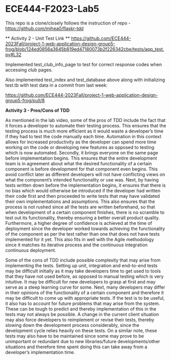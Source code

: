 # ECE444-F2023-Lab5

This repo is a clone/closely follows the instruction of repo - https://github.com/mjhea0/flaskr-tdd

** Activity 2 - Unit Test Link **
https://github.com/ECE444-2023Fall/project-1-web-application-design-group5-frog/blob/124ed0856a3645b819ed47180073b2f226342cbe/tests/app_test.py#L32

Implemented test_club_info_page to test for correct response codes when accessing club pages.

Also implemented test_index and test_database above along with initializing test.tb with test data in a commit from last week:

https://github.com/ECE444-2023Fall/project-1-web-application-design-group5-frog/pull/8

**Activity 3 - Pros/Cons of TDD**

As mentioned in the lab video, some of the pros of TDD include the fact that it forces a developer to automate their testing process. This ensures that the testing process is much more efficient as it would waste a developer’s time if they had to test the code manually each time. Automation in this context allows for increased productivity as the developer can spend more time working on the code or developing new features as opposed to testing which is now automated. Secondly, it brings everyone on the same page before implementation begins. This ensures that the entire development team is in agreement about what the desired functionality of a certain component is before development for that component even begins. This avoid conflict later as different developers will not have conflicting views on what the component’s intended functionality or use was. Next, by having tests written down before the implementation begins, it ensures that there is no bias which would otherwise be introduced if the developer had written their code first and then proceeded to write tests that may have validated their own implementations and assumptions. This also ensures that the process is not rushed since all the tests are written beforehand, so that when development of a certain component finishes, there is no scramble to test out its functionality, thereby ensuring a better overall product quality.  Furthermore, a higher degree of confidence is achieved at the time of deployment since the developer worked towards achieving the functionality of the component as per the test rather than one that does not have tests implemented for it yet. This also fits in well with the Agile methodology since it matches its iterative process and the continuous integration continuous deployment.

Some of the cons of TDD include possible complexity that may arise from implementing the tests. Setting up unit, integration and end-to-end tests may be difficult initially as it may take developers time to get used to tools that they have not used before, as opposed to manual testing which is very intuitive. It may be difficult for new developers to grasp at first and may serve as a steep learning curve for some. Next, many developers may differ in their opinions of the functionality of a certain component and therefore it may be difficult to come up with appropriate tests. If the test is to be useful, it also has to account for future problems that may arise from the system. These can be tough to predict and thereby implementation of this in the tests may not always be possible. A change in the current client situation may also force developers to reimplement or revise their tests, thereby slowing down the development process considerably, since the development cycle relies heavily on these tests. On a similar note, these tests may also have to be maintained since some may prove to be unimportant or redundant due to new libraries/future developments/other situations and therefore time spent doing this can take away from a developer’s implementation time. 
